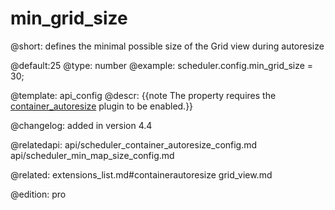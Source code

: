 min_grid_size
=============


@short:
	defines the minimal possible size of the Grid view during autoresize
    
@default:25
@type: number
@example:
scheduler.config.min_grid_size = 30;

@template:	api_config
@descr:
{{note The property requires the [container_autoresize](extensions_list.md#containerautoresize) plugin to be enabled.}} 

@changelog:
added in version 4.4

@relatedapi:
api/scheduler_container_autoresize_config.md
api/scheduler_min_map_size_config.md

@related:
extensions_list.md#containerautoresize
grid_view.md

@edition: pro